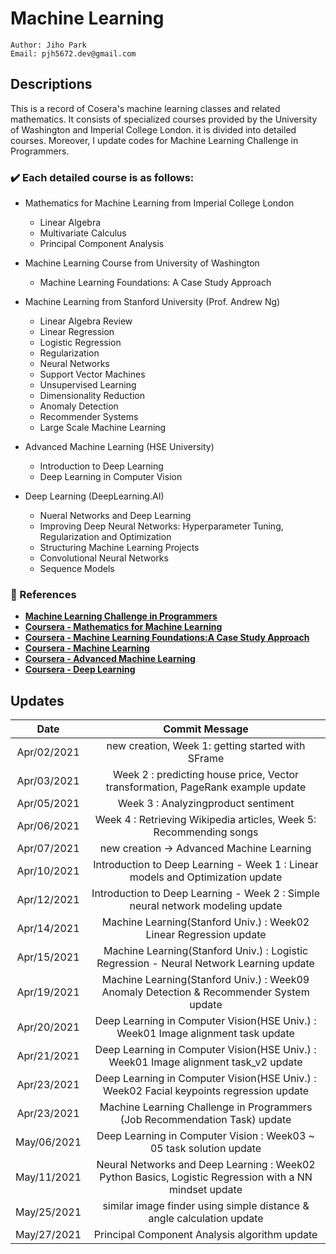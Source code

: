 # Machine Learning
````
Author: Jiho Park
Email: pjh5672.dev@gmail.com
````

## Descriptions
This is a record of Cosera's machine learning classes and related mathematics. It consists of specialized courses provided by the University of Washington and Imperial College London. it is divided into detailed courses. Moreover, I update codes for Machine Learning Challenge in Programmers.      
  
### ✔️ Each detailed course is as follows:   
- Mathematics for Machine Learning from Imperial College London     
    - Linear Algebra
    - Multivariate Calculus
    - Principal Component Analysis  

- Machine Learning Course from University of Washington   
    - Machine Learning Foundations: A Case Study Approach

- Machine Learning from Stanford University (Prof. Andrew Ng)  
    - Linear Algebra Review
    - Linear Regression 
    - Logistic Regression
    - Regularization
    - Neural Networks
    - Support Vector Machines
    - Unsupervised Learning
    - Dimensionality Reduction
    - Anomaly Detection
    - Recommender Systems
    - Large Scale Machine Learning

- Advanced Machine Learning (HSE University)
    - Introduction to Deep Learning
    - Deep Learning in Computer Vision

- Deep Learning (DeepLearning.AI)
    - Nueral Networks and Deep Learning
    - Improving Deep Neural Networks: Hyperparameter Tuning, Regularization and Optimization
    - Structuring Machine Learning Projects
    - Convolutional Neural Networks
    - Sequence Models


### :memo: References
- **[Machine Learning Challenge in Programmers](https://programmers.co.kr)** 
- **[Coursera - Mathematics for Machine Learning](https://www.coursera.org/specializations/mathematics-machine-learning?)**  
- **[Coursera - Machine Learning Foundations:A Case Study Approach](https://www.coursera.org/learn/ml-foundations?specialization=machine-learning)**    
- **[Coursera - Machine Learning](https://www.coursera.org/learn/machine-learning)**   
- **[Coursera - Advanced Machine Learning](https://www.coursera.org/specializations/aml)**   
- **[Coursera - Deep Learning](https://www.coursera.org/specializations/deep-learning)**    


## Updates
| Date | Commit Message |
|:----:|:----:|
| Apr/02/2021 | new creation, Week 1: getting started with SFrame |
| Apr/03/2021 | Week 2 : predicting house price, Vector transformation, PageRank example update |
| Apr/05/2021 | Week 3 : Analyzingproduct sentiment | 
| Apr/06/2021 | Week 4 : Retrieving Wikipedia articles, Week 5: Recommending songs | 
| Apr/07/2021 | new creation -> Advanced Machine Learning | 
| Apr/10/2021 | Introduction to Deep Learning - Week 1 : Linear models and Optimization update | 
| Apr/12/2021 | Introduction to Deep Learning - Week 2 : Simple neural network modeling update | 
| Apr/14/2021 | Machine Learning(Stanford Univ.) : Week02 Linear Regression update |
| Apr/15/2021 | Machine Learning(Stanford Univ.) : Logistic Regression - Neural Network Learning update |
| Apr/19/2021 | Machine Learning(Stanford Univ.) : Week09 Anomaly Detection & Recommender System update |
| Apr/20/2021 | Deep Learning in Computer Vision(HSE Univ.) : Week01 Image alignment task update |
| Apr/21/2021 | Deep Learning in Computer Vision(HSE Univ.) : Week01 Image alignment task_v2 update |
| Apr/23/2021 | Deep Learning in Computer Vision(HSE Univ.) : Week02 Facial keypoints regression update |
| Apr/23/2021 | Machine Learning Challenge in Programmers (Job Recommendation Task) update |
| May/06/2021 | Deep Learning in Computer Vision : Week03 ~ 05 task solution update |
| May/11/2021 | Neural Networks and Deep Learning : Week02 Python Basics, Logistic Regression with a NN mindset update |
| May/25/2021 | similar image finder using simple distance & angle calculation update |
| May/27/2021 | Principal Component Analysis algorithm update |